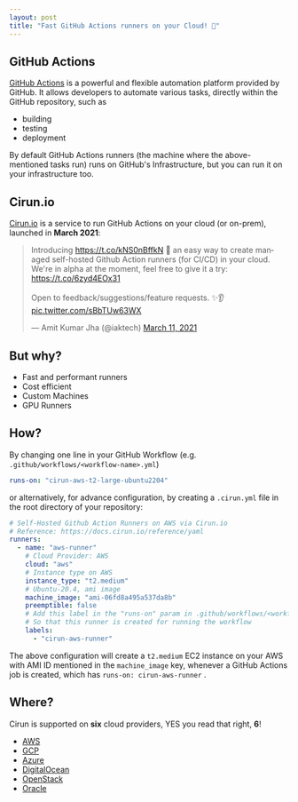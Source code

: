 ```yaml
---
layout: post
title: "Fast GitHub Actions runners on your Cloud! 🚀"
---
```


## GitHub Actions

[GitHub Actions](https://github.com/features/actions) is a powerful and flexible automation
platform provided by GitHub. It allows developers to automate various tasks,
directly within the GitHub repository, such as

- building
- testing
- deployment

By default GitHub Actions runners (the machine where the above-mentioned tasks run) runs on
GitHub's Infrastructure, but you can run it on your infrastructure too.

## Cirun.io

[Cirun.io](https://cirun.io) is a service to run GitHub Actions on your cloud (or on-prem), launched
in **March 2021**:

<div>
<blockquote class="twitter-tweet"><p lang="en" dir="ltr">Introducing <a href="https://t.co/kNS0nBffkN">https://t.co/kNS0nBffkN</a> 🚀 an easy way to create managed self-hosted Github Action runners (for CI/CD) in your cloud. We&#39;re in alpha at the moment, feel free to give it a try: <a href="https://t.co/6zyd4EOx31">https://t.co/6zyd4EOx31</a> <br><br>Open to feedback/suggestions/feature requests. ✨👂 <a href="https://t.co/sBbTUw63WX">pic.twitter.com/sBbTUw63WX</a></p>&mdash; Amit Kumar Jha (@iaktech) <a href="https://twitter.com/iaktech/status/1369984075029749760?ref_src=twsrc%5Etfw">March 11, 2021</a></blockquote> <script async src="https://platform.twitter.com/widgets.js" charset="utf-8"></script>
</div>

## But why?

- Fast and performant runners
- Cost efficient
- Custom Machines
- GPU Runners

## How?

By changing one line in your GitHub Workflow (e.g. `.github/workflows/<workflow-name>.yml`)

```yaml
runs-on: "cirun-aws-t2-large-ubuntu2204"
```

or alternatively, for advance configuration, by creating a `.cirun.yml` file in
the root directory of your repository:

```yaml
# Self-Hosted Github Action Runners on AWS via Cirun.io
# Reference: https://docs.cirun.io/reference/yaml
runners:
  - name: "aws-runner"
    # Cloud Provider: AWS
    cloud: "aws"
    # Instance type on AWS
    instance_type: "t2.medium"
    # Ubuntu-20.4, ami image
    machine_image: "ami-06fd8a495a537da8b"
    preemptible: false
    # Add this label in the "runs-on" param in .github/workflows/<workflow-name>.yml
    # So that this runner is created for running the workflow
    labels:
      - "cirun-aws-runner"
```

The above configuration will create a `t2.medium` EC2 instance on your AWS
with AMI ID mentioned in the `machine_image` key, whenever a GitHub Actions job is created,
which has `runs-on: cirun-aws-runner` .

## Where?

Cirun is supported on **six** cloud providers, YES you read that right, **6**!

- [AWS](https://aws.amazon.com/)
- [GCP](https://cloud.google.com/)
- [Azure](https://azure.microsoft.com/)
- [DigitalOcean](https://digitalocean.com/)
- [OpenStack](https://www.openstack.org/)
- [Oracle](https://www.oracle.com/cloud/)
